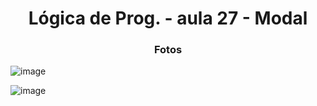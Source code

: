 <h1 align = "center"> Lógica de Prog. - aula 27 - Modal </h1> 


<h3 align = "center"> Fotos </h3>

![image](https://github.com/user-attachments/assets/79d2f3d4-c545-4bf2-b8d5-a1eb6eaaeb9d)

![image](https://github.com/user-attachments/assets/51cf7891-56be-4584-9526-39d3b34a6c5b)
